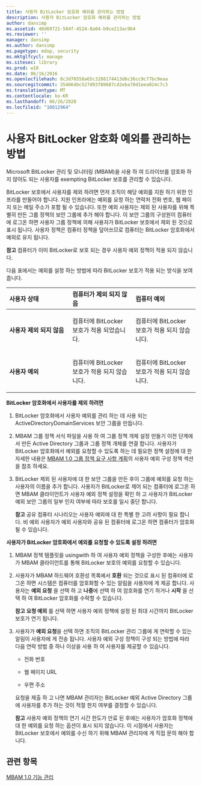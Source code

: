 ```yaml
---
title: 사용자 BitLocker 암호화 예외를 관리하는 방법
description: 사용자 BitLocker 암호화 예외를 관리하는 방법
author: dansimp
ms.assetid: 48d69721-504f-4524-8a04-b9ce213ac9b4
ms.reviewer: ''
manager: dansimp
ms.author: dansimp
ms.pagetype: mdop, security
ms.mktglfcycl: manage
ms.sitesec: library
ms.prod: w10
ms.date: 06/16/2016
ms.openlocfilehash: 8c3d70558a65c3288174413d6c36cc9c77bc9eaa
ms.sourcegitcommit: 354664bc527d93f80687cd2eba70d1eea024c7c3
ms.translationtype: MT
ms.contentlocale: ko-KR
ms.lasthandoff: 06/26/2020
ms.locfileid: "10812964"
---
```

# 사용자 BitLocker 암호화 예외를 관리하는 방법


Microsoft BitLocker 관리 및 모니터링 (MBAM)을 사용 하 여 드라이브를 암호화 하지 않아도 되는 사용자를 exempting BitLocker 보호를 관리할 수 있습니다.

BitLocker 보호에서 사용자를 제외 하려면 먼저 조직이 해당 예외를 지원 하기 위한 인프라를 만들어야 합니다. 지원 인프라에는 예외를 요청 하는 연락처 전화 번호, 웹 페이지 또는 메일 주소가 포함 될 수 있습니다. 또한 예외 사용자는 제외 된 사용자를 위해 특별히 만든 그룹 정책의 보안 그룹에 추가 해야 합니다. 이 보안 그룹의 구성원이 컴퓨터에 로그온 하면 사용자 그룹 정책에 의해 사용자가 BitLocker 보호에서 제외 된 것으로 표시 됩니다. 사용자 정책은 컴퓨터 정책을 덮어쓰므로 컴퓨터는 BitLocker 암호화에서 예외로 유지 됩니다.

**참고**  컴퓨터가 이미 BitLocker로 보호 되는 경우 사용자 예외 정책이 적용 되지 않습니다.

 

다음 표에서는 예외를 설정 하는 방법에 따라 BitLocker 보호가 적용 되는 방식을 보여 줍니다.

<table>
<colgroup>
<col width="33%" />
<col width="33%" />
<col width="33%" />
</colgroup>
<thead>
<tr class="header">
<th align="left">사용자 상태</th>
<th align="left">컴퓨터가 제외 되지 않음</th>
<th align="left">컴퓨터 예외</th>
</tr>
</thead>
<tbody>
<tr class="odd">
<td align="left"><p><strong>사용자 제외 되지 않음</strong></p></td>
<td align="left"><p>컴퓨터에 BitLocker 보호가 적용 되었습니다.</p></td>
<td align="left"><p>컴퓨터에 BitLocker 보호가 적용 되지 않습니다.</p></td>
</tr>
<tr class="even">
<td align="left"><p><strong>사용자 예외</strong></p></td>
<td align="left"><p>컴퓨터에 BitLocker 보호가 적용 되지 않습니다.</p></td>
<td align="left"><p>컴퓨터에 BitLocker 보호가 적용 되지 않습니다.</p></td>
</tr>
</tbody>
</table>

 

**BitLocker 암호화에서 사용자를 제외 하려면**

1.  BitLocker 암호화에서 사용자 예외를 관리 하는 데 사용 되는 ActiveDirectoryDomainServices 보안 그룹을 만듭니다.

2.  MBAM 그룹 정책 서식 파일을 사용 하 여 그룹 정책 개체 설정 만들기 이전 단계에서 만든 Active Directory 그룹과 그룹 정책 개체를 연결 합니다. 사용자가 BitLocker 암호화에서 예외를 요청할 수 있도록 하는 데 필요한 정책 설정에 대 한 자세한 내용은 [MBAM 1.0 그룹 정책 요구 사항 계획](planning-for-mbam-10-group-policy-requirements.md)의 사용자 예외 구성 정책 섹션을 참조 하세요.

3.  BitLocker 제외 된 사용자에 대 한 보안 그룹을 만든 후이 그룹에 예외를 요청 하는 사용자의 이름을 추가 합니다. 사용자가 BitLocker로 제어 되는 컴퓨터에 로그온 하면 MBAM 클라이언트가 사용자 예외 정책 설정을 확인 하 고 사용자가 BitLocker 예외 보안 그룹의 일부 인지 여부에 따라 보호를 일시 중단 합니다.

    **참고**  공유 컴퓨터 시나리오는 사용자 예외에 대 한 특별 한 고려 사항이 필요 합니다. 비 예외 사용자가 예외 사용자와 공유 된 컴퓨터에 로그온 하면 컴퓨터가 암호화 될 수 있습니다.

     

**사용자가 BitLocker 암호화에서 예외를 요청할 수 있도록 설정 하려면**

1.  MBAM 정책 템플릿을 usingwith 하 여 사용자 예외 정책을 구성한 후에는 사용자가 MBAM 클라이언트를 통해 BitLocker 보호의 예외를 요청할 수 있습니다.

2.  사용자가 MBAM 하드웨어 호환성 목록에서 **호환** 되는 것으로 표시 된 컴퓨터에 로그온 하면 시스템은 컴퓨터를 암호화할 수 있는 알림을 사용자에 게 제공 합니다. 사용자는 **예외 요청** 을 선택 하 고 **나중**에 선택 하 여 암호화를 연기 하거나 **시작** 을 선택 하 여 BitLocker 암호화를 수락할 수 있습니다.

    **참고**  **요청 예외** 를 선택 하면 사용자 예외 정책에 설정 된 최대 시간까지 BitLocker 보호가 연기 됩니다.

     

3.  사용자가 **예외 요청**을 선택 하면 조직의 BitLocker 관리 그룹에 게 연락할 수 있는 알림이 사용자에 게 전송 됩니다. 사용자 예외 구성 정책이 구성 되는 방법에 따라 다음 연락 방법 중 하나 이상을 사용 하 여 사용자를 제공할 수 있습니다.

    -   전화 번호

    -   웹 페이지 URL

    -   우편 주소

    요청을 제출 하 고 나면 MBAM 관리자는 BitLocker 예외 Active Directory 그룹에 사용자를 추가 하는 것이 적절 한지 여부를 결정할 수 있습니다.

    **참고**  사용자 예외 정책의 연기 시간 한도가 만료 된 후에는 사용자가 암호화 정책에 대 한 예외를 요청 하는 옵션이 표시 되지 않습니다. 이 시점에서 사용자는 BitLocker 보호에서 예외를 수신 하기 위해 MBAM 관리자에 게 직접 문의 해야 합니다.

     

## 관련 항목


[MBAM 1.0 기능 관리](administering-mbam-10-features.md)

 

 





